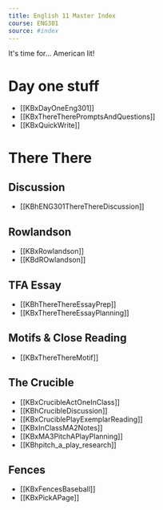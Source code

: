 ```yaml
---
title: English 11 Master Index
course: ENG301
source: #index
---
```


It's time for... American lit!

# Day one stuff
- [[KBxDayOneEng301]]
- [[KBxThereTherePromptsAndQuestions]]
- [[KBxQuickWrite]]

# There There

## Discussion
- [[KBhENG301ThereThereDiscussion]] 

## Rowlandson 
- [[KBxRowlandson]]
- [[KBdROwlandson]]

## TFA Essay
- [[KBhThereThereEssayPrep]] 
- [[KBxThereThereEssayPlanning]]

## Motifs & Close Reading 
- [[KBxThereThereMotif]]


## The Crucible
- [[KBxCrucibleActOneInClass]]
- [[KBhCrucibleDiscussion]] 
- [[KBxCruciblePlayExemplarReading]]
- [[KBxInClassMA2Notes]]
- [[KBxMA3PitchAPlayPlanning]]
- [[KBhpitch_a_play_research]]   

## Fences

- [[KBxFencesBaseball]]
- [[KBxPickAPage]]


